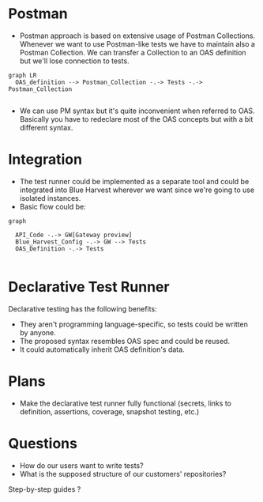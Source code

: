 

# Postman

- Postman approach is based on extensive usage of Postman Collections. 
Whenever we want to use Postman-like tests we have to maintain also a Postman Collection.
We can transfer a Collection to an OAS definition but we'll lose connection to tests.
```mermaid
graph LR
  OAS_definition --> Postman_Collection -.-> Tests -.-> Postman_Collection 


```

- We can use PM syntax but it's quite inconvenient when referred to OAS. 
Basically you have to redeclare most of the OAS concepts but with a bit different syntax.



# Integration 

- The test runner could be implemented as a separate tool and could be integrated into Blue Harvest wherever we want since we're going to use isolated instances.
- Basic flow could be:
```mermaid
graph

  API_Code -.-> GW[Gateway preview]
  Blue_Harvest_Config -.-> GW --> Tests
  OAS_Definition -.-> Tests


```

# Declarative Test Runner

Declarative testing has the following benefits:
- They aren't programming language-specific, so tests could be written by anyone.
- The proposed syntax resembles OAS spec and could be reused.
- It could automatically inherit OAS definition's data.

# Plans

- Make the declarative test runner fully functional (secrets, links to definition, assertions, coverage, snapshot testing, etc.)
<!-- - Auto generate OAS definition from tests? -->

# Questions

- How do our users want to write tests?
- What is the supposed structure of our customers' repositories? 


Step-by-step guides ?